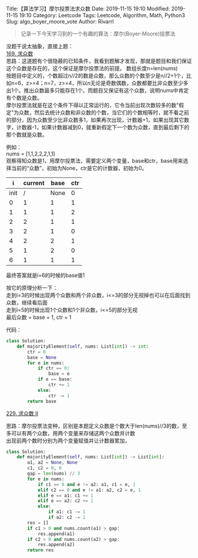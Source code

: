 Title:【算法学习】摩尔投票法求众数
Date: 2019-11-15 19:10
Modified: 2019-11-15 19:10
Category: Leetcode
Tags: Leetcode, Algorithm, Math, Python3
Slug: algo_boyer_moore_vote
Author: Rivarrl

> 记录一下今天学习到的一个有趣的算法：摩尔(Boyer-Moore)投票法  

没题干说太抽象，直接上题：  
[169. 求众数](https://leetcode-cn.com/problems/majority-element/)  
思路：这道题有个很隐蔽的已知条件，我看到题解才发现，那就是题目和我们保证这个众数是存在的，这个保证是摩尔投票法的前提。
数组长度n=len(nums)  
按题目中定义的，个数超过n//2的数是众数，那么众数的个数至少是n//2+1个，比如n=6，z>=4；n=7，z>=4，所以n无论是奇数偶数，众数都要比非众数至少多出1个。推出众数最多只能存在1个，而题目又保证有这个众数，说明nums中肯定有个数是众数。  
摩尔投票法就是在这个条件下得以正常运行的，它令当前出现次数较多的数"假定"为众数，然后去统计众数和非众数的个数，当它们的个数相等时，就不看之前的部分，因为众数至少比非众数多1，如果再次出现，计数器+1，如果出现其它数字，计数器-1，如果计数器减到0，就重新假定下一个数为众数，直到最后剩下的那个数就是众数。  

例如：  
nums = [1,1,2,2,2,1,1]  
观察得知众数是1，用摩尔投票法，需要定义两个变量，base和ctr，base用来选择当前的“众数”，初始为None，ctr是它的计数器，初始为0。  

i   | current | base | ctr
--   | -- | -- | --
init| / | None  |  0   
0   | 1 | 1 | 1
1   | 1 | 1 | 2
2   | 2 | 1 | 1
3   | 2 | 1 | 0
4   | 2 | 2 | 1
5   | 1 | 2 | 0
6   | 1 | 1 | 1

最终答案就是i=6的时候的base值1  

按它的原理分析一下：  
走到i=3的时候出现两个众数和两个非众数，i<=3的部分无视掉也可以在后面找到众数，继续看后面  
走到i=5的时候出现1个众数和1个非众数，i<=5的部分无视  
最后众数 = base = 1, ctr = 1

代码：
```python
class Solution:
    def majorityElement(self, nums: List[int]) -> int:
        ctr = 0
        base = None
        for e in nums:
            if ctr == 0:
                base = e
            if e == base:
                ctr += 1
            else:
                ctr -= 1
        return base
```

[229. 求众数 II](https://leetcode-cn.com/problems/majority-element-ii/)  

思路：摩尔投票法变种，区别是本题定义众数是个数大于len(nums)//3的数，至多可以有两个众数，用两个变量来存储这两个众数并计数  
出现前两个数时分别为两个变量赋值并让计数器累加，

```python
class Solution:
    def majorityElement(self, nums: List[int]) -> List[int]:
        a1, a2 = None, None
        c1, c2 = 0, 0
        gap = len(nums) // 3
        for e in nums:
            if c1 == 0 and e != a2: a1, c1 = e, 1
            elif c2 == 0 and e != a1: a2, c2 = e, 1
            elif e == a1: c1 += 1
            elif e == a2: c2 += 1
            else:
                if a1: c1 -= 1
                if a2: c2 -= 1
        res = []
        if c1 > 0 and nums.count(a1) > gap:
            res.append(a1)
        if c2 > 0 and nums.count(a2) > gap:
            res.append(a2)
        return res
```